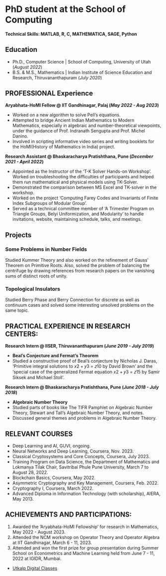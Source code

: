 # PhD student at the School of Computing

#### Technical Skills: MATLAB, R, C, MATHEMATICA, SAGE, Python

## Education
- Ph.D., Computer Science | School of Computing, University of Utah (_August 2022_)								       				        		
- B.S. & M.S., Mathematics | Indian Institute of Science Education and Research, Thiruvananthapuram (_July 2020_)

## PROFESSIONAL Experience
**Aryabhata-HoMI Fellow @ IIT Gandhinagar, Palaj (_May 2022 - Aug 2023_)**
- Worked on a new algorithm to solve Pell’s equations.
- Attempted to bridge Ancient Indian Mathematics to Modern Mathematics, especially in algebraic and number-theoretical viewpoints, under the guidance of Prof. Indranath Sengupta and Prof. Michel Danino.
- Involved in scripting informative video series and writing booklets for the HoMI(History of Mathematics in India) project.

**Research Assistant @ Bhaskaracharya Pratishthana, Pune (_December 2021 - April 2022_)**
- Appointed as the Instructor of the ‘T-K Solver Hands-on Workshop’. Worked on troubleshooting the difficulties of participants and helped them run mathematical and physical models using TK-Solver.
- Demonstrated the comparison between MS Excel and TK-solver in the workshop.
- Worked on the project ‘Computing Farey Codes and Invariants of Finite Index Subgroups of Modular Group’.
- Served as a technical committee member of ‘A Trimester Program on Triangle Groups, Belyi Uniformization, and Modularity’ to handle invitations, website, maintaining schedule, talks, and meetings.

## Projects
### Some Problems in Number Fields

Studied Kummer Theory and also worked on the refinement of Gauss’ Theorem on Primitive Roots. Also, solved
the problem of balancing the centrifuge by drawing references from research papers on the vanishing sums of
distinct roots of unity.


### Topological Insulators
Studied Berry Phase and Berry Connection for discrete as well as continuum cases and solved some interesting unsolved problems on the same topic.

## PRACTICAL EXPERIENCE IN RESEARCH CENTERS:
**Research Intern @ IISER, Thiruvananthapuram (_June 2019 - July 2019_)**
- **Beal’s Conjecture and Fermat’s Theorem**
- Studied a constructive proof of Beal’s conjecture by Nicholas J. Daras, ‘Primitive integral solutions to 𝑥2 + 𝑦3 = 𝑧10 by David Brown’ and the ‘special case of the generalized Fermat equation 𝑥2 + 𝑦3 = 𝑧15 by Samir Siksek and Michael Stoll’.

**Research Intern @ Bhaskaracharya Pratishthana, Pune (_June 2018 - July 2018_)**
- **Algebraic Number Theory**
- Studied parts of books like The TIFR Pamphlet on Algebraic Number Theory, Stewart and Tall’s Algebraic Number Theory, and notes.
- Discussed general themes and problems in Algebraic Number Theory.


## RELEVANT COURSES
- Deep Learning and AI, GUVI, ongoing.
- Neural Networks and Deep Learning, Coursera, Nov. 2023.
- Classical Cryptosystems and Core Concepts, Coursera, July 2023.
- Training Program on Data Science, the Department of Mathematics and Lokmanya Tilak Chair, Savitribai Phule Pune University, March 7 to August 28, 2022.
- Blockchain Basics, Coursera, May 2022.
- Asymmetric Cryptography and Key Management, Coursera, Feb. 2022.
- Cryptography I, Coursera, March 2022.
- Advanced Diploma in Information Technology (with scholarship), AIERA, May 2013.


## ACHIEVEMENTS AND PARTICIPATIONS:
1. Awarded the ‘Aryabhata-HoMI Fellowship’ for research in Mathematics, May 2022 - August 2023.
2. Attended the NCM workshop on Operator Theory and Operator Algebra at IIT Gandhinagar, March 6 - 11, 2023.
3. Attended and won the first prize for group presentation during Summer School on Econometrics and Machine
Learning held from June 7 - 11, 2022 at IGIDR, Mumbai.


- [Utkalp Digital Classes](https://www.youtube.com/channel/UCa9gErQ9AE5jT2DZLjXBIdA)
